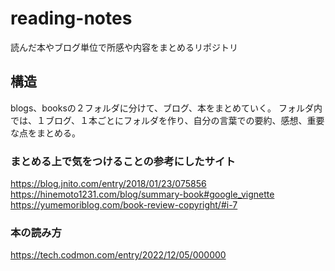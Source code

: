 # reading-notes
読んだ本やブログ単位で所感や内容をまとめるリポジトリ

## 構造
blogs、booksの２フォルダに分けて、ブログ、本をまとめていく。
フォルダ内では、１ブログ、１本ごとにフォルダを作り、自分の言葉での要約、感想、重要な点をまとめる。

### まとめる上で気をつけることの参考にしたサイト
https://blog.jnito.com/entry/2018/01/23/075856
https://hinemoto1231.com/blog/summary-book#google_vignette
https://yumemoriblog.com/book-review-copyright/#i-7

### 本の読み方
https://tech.codmon.com/entry/2022/12/05/000000
